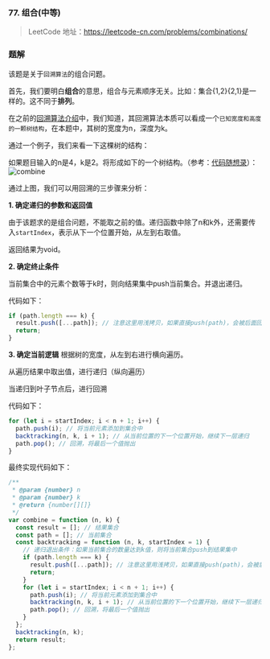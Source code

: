 ### 77. 组合(中等)

> LeetCode 地址：https://leetcode-cn.com/problems/combinations/

### 题解

该题是关于`回溯算法`的组合问题。

首先，我们要明白**组合**的意思，组合与元素顺序无关。比如：集合{1,2}{2,1}是一样的。这不同于**排列**。

在之前的[回溯算法介绍]()中，我们知道，其回溯算法本质可以看成一个`已知宽度和高度的一颗树结构`，在本题中，其树的宽度为n，深度为k。

通过一个例子，我们来看一下这棵树的结构：

如果题目输入的n是4，k是2。将形成如下的一个树结构。（参考：[代码随想录](https://programmercarl.com/0077.%E7%BB%84%E5%90%88.html#%E5%9B%9E%E6%BA%AF%E6%B3%95%E4%B8%89%E9%83%A8%E6%9B%B2)）：
![combine](https://raw.githubusercontent.com/kerwin-ly/Blog/master/assets/imgs/algorithm/combine1.png)

通过上图，我们可以用回溯的三步骤来分析：

**1. 确定递归的参数和返回值**

由于该题求的是组合问题，不能取之前的值。递归函数中除了n和k外，还需要传入`startIndex`，表示从下一个位置开始，从左到右取值。

返回结果为void。

**2. 确定终止条件**

当前集合中的元素个数等于k时，则向结果集中push当前集合。并退出递归。

代码如下：
```js
if (path.length === k) {
  result.push([...path]); // 注意这里用浅拷贝，如果直接push(path)，会被后面回溯的path.pop()影响
  return;
}
```

**3. 确定当前逻辑**
根据树的宽度，从左到右进行横向遍历。

从遍历结果中取出值，进行递归（纵向遍历）

当递归到叶子节点后，进行回溯

代码如下：
```js
for (let i = startIndex; i < n + 1; i++) {
  path.push(i); // 将当前元素添加到集合中
  backtracking(n, k, i + 1); // 从当前位置的下一个位置开始，继续下一层递归
  path.pop(); // 回溯，将最后一个值抛出
}
```

最终实现代码如下：
```js
/**
 * @param {number} n
 * @param {number} k
 * @return {number[][]}
 */
var combine = function (n, k) {
  const result = []; // 结果集合
  const path = []; // 当前集合
  const backtracking = function (n, k, startIndex = 1) {
    // 递归退出条件：如果当前集合的数量达到k值，则将当前集合push到结果集中
    if (path.length === k) {
      result.push([...path]); // 注意这里用浅拷贝，如果直接push(path)，会被后面回溯的path.pop()影响
      return;
    }
    for (let i = startIndex; i < n + 1; i++) {
      path.push(i); // 将当前元素添加到集合中
      backtracking(n, k, i + 1); // 从当前位置的下一个位置开始，继续下一层递归
      path.pop(); // 回溯，将最后一个值抛出
    }
  };
  backtracking(n, k);
  return result;
};
```
